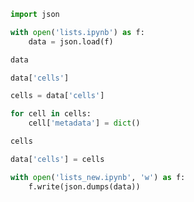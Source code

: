 <!--

---
jupyter:
  jupytext:
    hide_notebook_metadata: true
    text_representation:
      extension: .md
      format_name: markdown
      format_version: '1.3'
      jupytext_version: 1.11.2
  kernelspec:
    display_name: Python 3
    language: python
    name: python3
---

-->

```python
import json
```

```python
with open('lists.ipynb') as f:
    data = json.load(f)
```

```python
data
```

```python
data['cells']
```

```python
cells = data['cells']
```

```python
for cell in cells:
    cell['metadata'] = dict()
```

```python
cells
```

```python
data['cells'] = cells
```

```python
with open('lists_new.ipynb', 'w') as f:
    f.write(json.dumps(data))
```

```python

```

```python

```

```python

```
